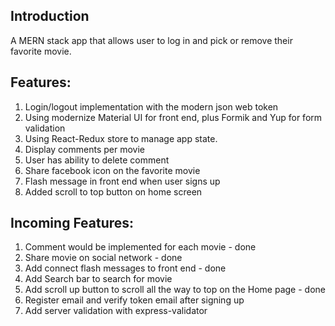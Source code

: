 ## Introduction

A MERN stack app that allows user to log in and pick or remove their favorite movie.

## Features:

1. Login/logout implementation with the modern json web token
2. Using modernize Material UI for front end, plus Formik and Yup for form validation
3. Using React-Redux store to manage app state.
4. Display comments per movie
5. User has ability to delete comment
6. Share facebook icon on the favorite movie
7. Flash message in front end when user signs up
8. Added scroll to top button on home screen

## Incoming Features:

1. Comment would be implemented for each movie - done
2. Share movie on social network - done
3. Add connect flash messages to front end - done
4. Add Search bar to search for movie
5. Add scroll up button to scroll all the way to top on the Home page - done
6. Register email and verify token email after signing up
7. Add server validation with express-validator
